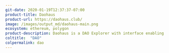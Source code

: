```yaml
---
git-date: 2020-01-19T12:37:37-07:00
product-title: Daohaus
product-url: https://daohaus.club/
image: /images/output_md/daohaus-main.png
ecosystem: ethereum, polygon
product-description: Daohaus is a DAO Explorer with interface enabling joining existing DAOs, as well as creating a new Moloch-like DAOs.  
coltitle:  "DAO"
colpermalink: dao
---
```

